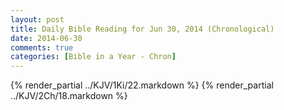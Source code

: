 ```yaml
---
layout: post
title: Daily Bible Reading for Jun 30, 2014 (Chronological)
date: 2014-06-30
comments: true
categories: [Bible in a Year - Chron]
---
```

{% render_partial ../KJV/1Ki/22.markdown %}
{% render_partial ../KJV/2Ch/18.markdown %}
